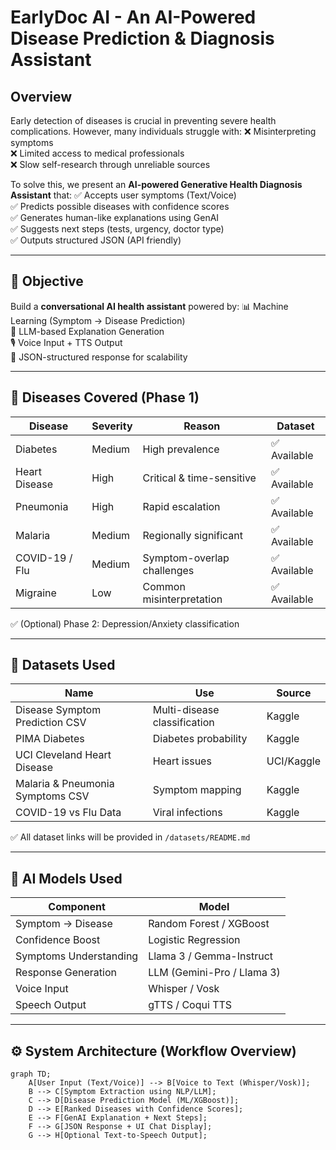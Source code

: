 # EarlyDoc AI - An AI-Powered Disease Prediction & Diagnosis Assistant

## Overview

Early detection of diseases is crucial in preventing severe health complications. However, many individuals struggle with:
❌ Misinterpreting symptoms  
❌ Limited access to medical professionals  
❌ Slow self-research through unreliable sources  

To solve this, we present an **AI-powered Generative Health Diagnosis Assistant** that:
✅ Accepts user symptoms (Text/Voice)  
✅ Predicts possible diseases with confidence scores  
✅ Generates human-like explanations using GenAI  
✅ Suggests next steps (tests, urgency, doctor type)  
✅ Outputs structured JSON (API friendly)

---

## 🎯 Objective

Build a **conversational AI health assistant** powered by:
📊 Machine Learning (Symptom → Disease Prediction)  
🧠 LLM-based Explanation Generation  
🎙️ Voice Input + TTS Output  
📂 JSON-structured response for scalability  

---

## 🦠 Diseases Covered (Phase 1)

| Disease | Severity | Reason | Dataset |
|---------|----------|--------|--------|
| Diabetes | Medium | High prevalence | ✅ Available |
| Heart Disease | High | Critical & time-sensitive | ✅ Available |
| Pneumonia | High | Rapid escalation | ✅ Available |
| Malaria | Medium | Regionally significant | ✅ Available |
| COVID-19 / Flu | Medium | Symptom-overlap challenges | ✅ Available |
| Migraine | Low | Common misinterpretation | ✅ Available |

✅ (Optional) Phase 2: Depression/Anxiety classification

---

## 📂 Datasets Used

| Name | Use | Source |
|------|-----|--------|
| Disease Symptom Prediction CSV | Multi-disease classification | Kaggle |
| PIMA Diabetes | Diabetes probability | Kaggle |
| UCI Cleveland Heart Disease | Heart issues | UCI/Kaggle |
| Malaria & Pneumonia Symptoms CSV | Symptom mapping | Kaggle |
| COVID-19 vs Flu Data | Viral infections | Kaggle |

✅ All dataset links will be provided in `/datasets/README.md`

---

## 🤖 AI Models Used

| Component | Model |
|-----------|-------|
| Symptom → Disease | Random Forest / XGBoost |
| Confidence Boost | Logistic Regression |
| Symptoms Understanding | Llama 3 / Gemma-Instruct |
| Response Generation | LLM (Gemini-Pro / Llama 3) |
| Voice Input | Whisper / Vosk |
| Speech Output | gTTS / Coqui TTS |

---

## ⚙️ System Architecture (Workflow Overview)

```mermaid
graph TD;
    A[User Input (Text/Voice)] --> B[Voice to Text (Whisper/Vosk)];
    B --> C[Symptom Extraction using NLP/LLM];
    C --> D[Disease Prediction Model (ML/XGBoost)];
    D --> E[Ranked Diseases with Confidence Scores];
    E --> F[GenAI Explanation + Next Steps];
    F --> G[JSON Response + UI Chat Display];
    G --> H[Optional Text-to-Speech Output];
